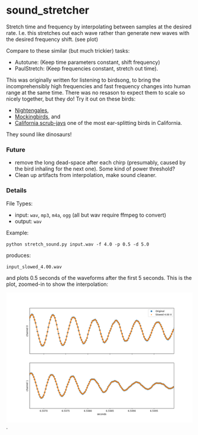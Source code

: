 # sound_stretcher

Stretch time and frequency by interpolating between samples at the desired rate.  I.e. this stretches out each wave rather than generate new waves with the desired frequency shift.  (see plot)

Compare to these similar (but much trickier) tasks:

* Autotune:  (Keep time parameters constant, shift frequency)
* PaulStretch:  (Keep frequencies constant, stretch out time).


This was originally written for listening to birdsong, to bring the incomprehensibly high frequencies and fast frequency changes into human range at the same time.  There was no resason to expect them to scale so nicely together, but they do!  Try it out on these birds:

* [Nightengales](https://up.wjbk.site/w/index.php?title=Special:MediaSearch&search=nightengale&type=audio),
* [Mockingbirds](https://up.wjbk.site/w/index.php?title=Special:MediaSearch&search=mockingbird&type=audio), and
* [California scrub-jays](https://up.wjbk.site/w/index.php?search=Aphelocoma+californica+&title=Special:MediaSearch&go=Go&type=audio) one of the most ear-splitting birds in California.  
  
They sound like dinosaurs!

### Future
* remove the long dead-space after each chirp (presumably, caused by the bird inhaling for the next one).  Some kind of power threshold?
* Clean up artifacts from interpolation, make sound cleaner.  

### Details

File Types:
 * input: `wav`, `mp3`, `m4a`, `ogg`  (all but wav require ffmpeg to convert)
 * output:  `wav`

Example:

    python stretch_sound.py input.wav -f 4.0 -p 0.5 -d 5.0

produces:

    input_slowed_4.00.wav
    

and plots 0.5 seconds of the waveforms after the first 5 seconds.  This is the plot, zoomed-in to show the interpolation:

![Example 1-channel plot, zoomed in.](https://github.com/andsmith/sound_stretcher/blob/main/ex_plot.png).
